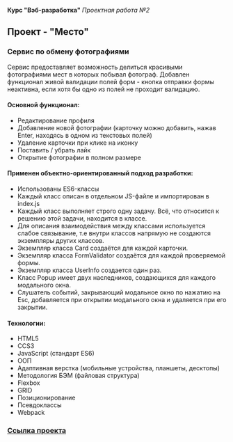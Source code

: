 **Курс "Вэб-разработка"** *Проектная работа №2*

## Проект - "Место"

### Сервис по обмену фотографиями
Сервис предоставляет возможность делиться красивыми фотографиями мест в которых побывал фотограф.
Добавлен функционал живой валидации полей форм - кнопка отправки формы неактивна, если хотя бы одно из полей не проходит валидацию.

#### Основной функционал:
* Редактирование профиля
* Добавление новой фотографии (карточку можно добавить, нажав Enter, находясь в одном из текстовых полей)
* Удаление карточки при клике на иконку
* Поставить / убрать лайк
* Открытие фотографии в полном размере

#### Применен объектно-ориентированный подход разработки:
* Использованы ES6-классы
* Каждый класс описан в отдельном JS-файле и импортирован в index.js
* Каждый класс выполняет строго одну задачу. Всё, что относится к решению этой задачи, находится в классе.
* Для описания взаимодействия между классами используется слабое связывание, т.е внутри классов напрямую не создаются экземпляры других классов.
* Экземпляр класса Card создаётся для каждой карточки.
* Экземпляр класса FormValidator создаётся для каждой проверяемой формы.
* Экземпляр класса UserInfo создается один раз.
* Класс Popup имеет двух наследников, создающихся для каждого модального окна.
* Слушатель событий, закрывающий модальное окно по нажатию на Esc, добавляется при открытии модального окна и удаляется при его закрытии.

#### Технологии:
* HTML5
* CCS3
* JavaScript (стандарт ES6)
* ООП
* Адаптивная верстка (мобильные устройства, планшеты, десктопы)
* Методология БЭМ (файловая структура)
* Flexbox
* GRID
* Позиционирование
* Псевдоклассы
* Webpack

### [Ссылка проекта](https://sergynya174.github.io/mesto/)
